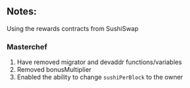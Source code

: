 ## Notes:

Using the rewards contracts from SushiSwap

### Masterchef

1. Have removed migrator and devaddr functions/variables
2. Removed bonusMultiplier
3. Enabled the ability to change `sushiPerBlock` to the owner
